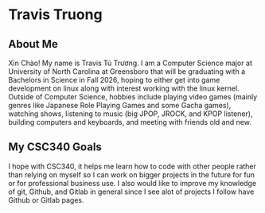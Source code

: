 # Travis Truong

## About Me
Xin Chào! My name is Travis Tú Trương. I am a Computer Science major at University of North Carolina at Greensboro that will be graduating with a Bachelors in Science in Fall 2026, hoping to either get into game development on linux along with interest working with the linux kernel. Outside of Computer Science, hobbies include playing video games (mainly genres like Japanese Role Playing Games and some Gacha games), watching shows, listening to music (big JPOP, JROCK, and KPOP listener), building computers and keyboards, and meeting with friends old and new. 

## My CSC340 Goals
I hope with CSC340, it helps me learn how to code with other people rather than relying on myself so I can work on bigger projects in the future for fun or for professional business use. I also would like to improve my knowledge of git, Github, and Gitlab in general since I see alot of projects I follow have Github or Gitlab pages.